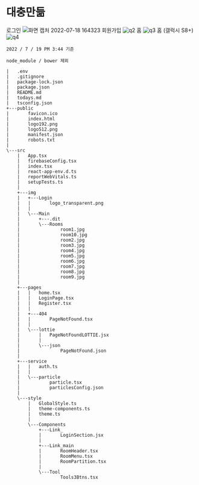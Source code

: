 # 대충만듦

로그인
![화면 캡처 2022-07-18 164323](https://user-images.githubusercontent.com/79036088/179465988-89726042-70a3-4610-9f9c-884d11f477ca.png)
회원가입
![q2](https://user-images.githubusercontent.com/79036088/179684535-a4e7b790-6870-4270-9b51-75ae62e924ef.png)
홈
![q3](https://user-images.githubusercontent.com/79036088/179684545-85eb6816-5442-489d-841a-37ed675fbed1.png)
홈 (갤럭시 S8+)
![q4](https://user-images.githubusercontent.com/79036088/179684548-a2ee8877-d649-421e-8d34-ddfdbb1bb83f.png)

```shell
2022 / 7 / 19 PM 3:44 기준

node_module / bower 제외

|   .env
|   .gitignore
|   package-lock.json
|   package.json
|   README.md
|   todays.md
|   tsconfig.json  
+---public
|       favicon.ico
|       index.html
|       logo192.png
|       logo512.png
|       manifest.json
|       robots.txt
|       
\---src
    |   App.tsx
    |   firebaseConfig.tsx
    |   index.tsx
    |   react-app-env.d.ts
    |   reportWebVitals.ts
    |   setupTests.ts
    |   
    +---img
    |   +---Login
    |   |       logo_transparent.png
    |   |       
    |   \---Main
    |       +---.dit
    |       \---Rooms
    |               room1.jpg
    |               room10.jpg
    |               room2.jpg
    |               room3.jpg
    |               room4.jpg
    |               room5.jpg
    |               room6.jpg
    |               room7.jpg
    |               room8.jpg
    |               room9.jpg
    |               
    +---pages
    |   |   home.tsx
    |   |   LoginPage.tsx
    |   |   Register.tsx
    |   |   
    |   +---404
    |   |       PageNotFound.tsx
    |   |       
    |   \---lottie
    |       |   PageNotFoundLOTTIE.jsx
    |       |   
    |       \---json
    |               PageNotFound.json
    |               
    +---service
    |   |   auth.ts
    |   |   
    |   \---particle
    |           particle.tsx
    |           particlesConfig.json
    |           
    \---style
        |   GlobalStyle.ts
        |   theme-components.ts
        |   theme.ts
        |   
        \---Components
            +---Link_
            |       LoginSection.jsx
            |       
            +---Link_main
            |       RoomHeader.tsx
            |       RoomMenu.tsx
            |       RoomPartition.tsx
            |       
            \---Tool
                    Tools3Btns.tsx
```
